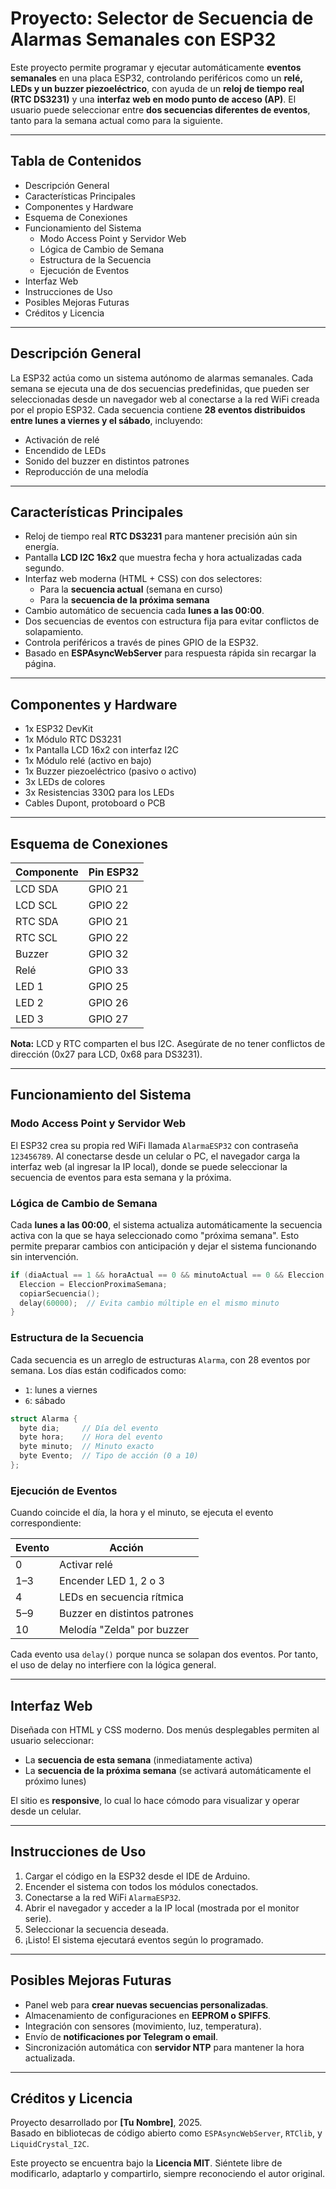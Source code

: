 
# Proyecto: Selector de Secuencia de Alarmas Semanales con ESP32

Este proyecto permite programar y ejecutar automáticamente **eventos semanales** en una placa ESP32, controlando periféricos como un **relé, LEDs y un buzzer piezoeléctrico**, con ayuda de un **reloj de tiempo real (RTC DS3231)** y una **interfaz web en modo punto de acceso (AP)**. El usuario puede seleccionar entre **dos secuencias diferentes de eventos**, tanto para la semana actual como para la siguiente.

---

## Tabla de Contenidos

- Descripción General
- Características Principales
- Componentes y Hardware
- Esquema de Conexiones
- Funcionamiento del Sistema
  - Modo Access Point y Servidor Web
  - Lógica de Cambio de Semana
  - Estructura de la Secuencia
  - Ejecución de Eventos
- Interfaz Web
- Instrucciones de Uso
- Posibles Mejoras Futuras
- Créditos y Licencia

---

## Descripción General

La ESP32 actúa como un sistema autónomo de alarmas semanales. Cada semana se ejecuta una de dos secuencias predefinidas, que pueden ser seleccionadas desde un navegador web al conectarse a la red WiFi creada por el propio ESP32. Cada secuencia contiene **28 eventos distribuidos entre lunes a viernes y el sábado**, incluyendo:

- Activación de relé
- Encendido de LEDs
- Sonido del buzzer en distintos patrones
- Reproducción de una melodía

---

## Características Principales

- Reloj de tiempo real **RTC DS3231** para mantener precisión aún sin energía.
- Pantalla **LCD I2C 16x2** que muestra fecha y hora actualizadas cada segundo.
- Interfaz web moderna (HTML + CSS) con dos selectores:
  - Para la **secuencia actual** (semana en curso)
  - Para la **secuencia de la próxima semana**
- Cambio automático de secuencia cada **lunes a las 00:00**.
- Dos secuencias de eventos con estructura fija para evitar conflictos de solapamiento.
- Controla periféricos a través de pines GPIO de la ESP32.
- Basado en **ESPAsyncWebServer** para respuesta rápida sin recargar la página.

---

## Componentes y Hardware

- 1x ESP32 DevKit
- 1x Módulo RTC DS3231
- 1x Pantalla LCD 16x2 con interfaz I2C
- 1x Módulo relé (activo en bajo)
- 1x Buzzer piezoeléctrico (pasivo o activo)
- 3x LEDs de colores
- 3x Resistencias 330Ω para los LEDs
- Cables Dupont, protoboard o PCB

---

## Esquema de Conexiones

| Componente | Pin ESP32 |
|------------|-----------|
| LCD SDA    | GPIO 21   |
| LCD SCL    | GPIO 22   |
| RTC SDA    | GPIO 21   |
| RTC SCL    | GPIO 22   |
| Buzzer     | GPIO 32   |
| Relé       | GPIO 33   |
| LED 1      | GPIO 25   |
| LED 2      | GPIO 26   |
| LED 3      | GPIO 27   |

**Nota:** LCD y RTC comparten el bus I2C. Asegúrate de no tener conflictos de dirección (0x27 para LCD, 0x68 para DS3231).

---

## Funcionamiento del Sistema

### Modo Access Point y Servidor Web

El ESP32 crea su propia red WiFi llamada `AlarmaESP32` con contraseña `123456789`. Al conectarse desde un celular o PC, el navegador carga la interfaz web (al ingresar la IP local), donde se puede seleccionar la secuencia de eventos para esta semana y la próxima.

### Lógica de Cambio de Semana

Cada **lunes a las 00:00**, el sistema actualiza automáticamente la secuencia activa con la que se haya seleccionado como "próxima semana". Esto permite preparar cambios con anticipación y dejar el sistema funcionando sin intervención.

```cpp
if (diaActual == 1 && horaActual == 0 && minutoActual == 0 && Eleccion != EleccionProximaSemana) {
  Eleccion = EleccionProximaSemana;
  copiarSecuencia();
  delay(60000);  // Evita cambio múltiple en el mismo minuto
}
```

### Estructura de la Secuencia

Cada secuencia es un arreglo de estructuras `Alarma`, con 28 eventos por semana. Los días están codificados como:

- `1`: lunes a viernes
- `6`: sábado

```cpp
struct Alarma {
  byte dia;     // Día del evento
  byte hora;    // Hora del evento
  byte minuto;  // Minuto exacto
  byte Evento;  // Tipo de acción (0 a 10)
};
```

### Ejecución de Eventos

Cuando coincide el día, la hora y el minuto, se ejecuta el evento correspondiente:

| Evento | Acción                          |
|--------|---------------------------------|
| 0      | Activar relé                    |
| 1–3    | Encender LED 1, 2 o 3           |
| 4      | LEDs en secuencia rítmica       |
| 5–9    | Buzzer en distintos patrones    |
| 10     | Melodía "Zelda" por buzzer      |

Cada evento usa `delay()` porque nunca se solapan dos eventos. Por tanto, el uso de delay no interfiere con la lógica general.

---

## Interfaz Web

Diseñada con HTML y CSS moderno. Dos menús desplegables permiten al usuario seleccionar:

- La **secuencia de esta semana** (inmediatamente activa)
- La **secuencia de la próxima semana** (se activará automáticamente el próximo lunes)

El sitio es **responsive**, lo cual lo hace cómodo para visualizar y operar desde un celular.

---

## Instrucciones de Uso

1. Cargar el código en la ESP32 desde el IDE de Arduino.
2. Encender el sistema con todos los módulos conectados.
3. Conectarse a la red WiFi `AlarmaESP32`.
4. Abrir el navegador y acceder a la IP local (mostrada por el monitor serie).
5. Seleccionar la secuencia deseada.
6. ¡Listo! El sistema ejecutará eventos según lo programado.

---

## Posibles Mejoras Futuras

- Panel web para **crear nuevas secuencias personalizadas**.
- Almacenamiento de configuraciones en **EEPROM o SPIFFS**.
- Integración con sensores (movimiento, luz, temperatura).
- Envío de **notificaciones por Telegram o email**.
- Sincronización automática con **servidor NTP** para mantener la hora actualizada.

---

## Créditos y Licencia

Proyecto desarrollado por **[Tu Nombre]**, 2025.  
Basado en bibliotecas de código abierto como `ESPAsyncWebServer`, `RTClib`, y `LiquidCrystal_I2C`.

Este proyecto se encuentra bajo la **Licencia MIT**. Siéntete libre de modificarlo, adaptarlo y compartirlo, siempre reconociendo el autor original.
